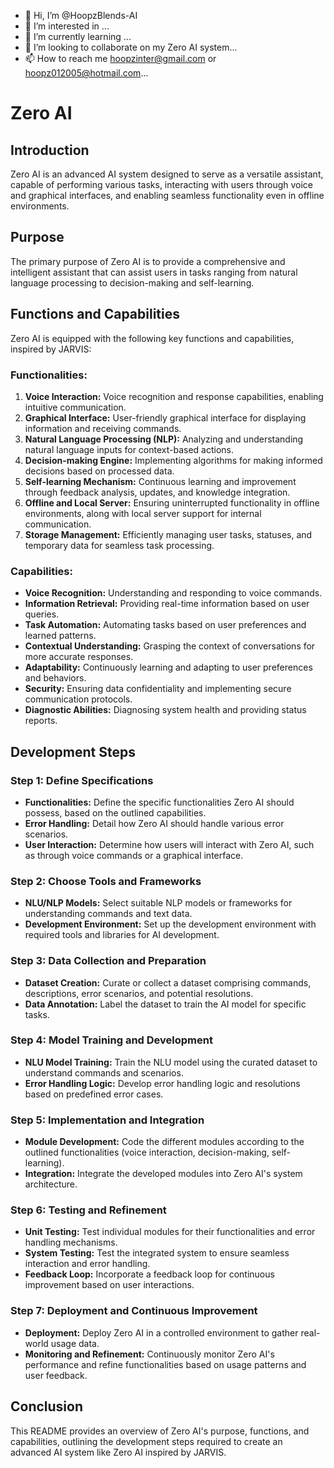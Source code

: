 - 👋 Hi, I’m @HoopzBlends-AI
- 👀 I’m interested in ...
- 🌱 I’m currently learning ...
- 💞️ I’m looking to collaborate on my Zero AI system...
- 📫 How to reach me hoopzinter@gmail.com or hoopz012005@hotmail.com...

<!---
HoopzBlends-AI/HoopzBlends-AI is a ✨ special ✨ repository because its `README.md` (this file) appears on your GitHub profile.
You can click the Preview link to take a look at your changes.
--->











# Zero AI

## Introduction
Zero AI is an advanced AI system designed to serve as a versatile assistant, capable of performing various tasks, interacting with users through voice and graphical interfaces, and enabling seamless functionality even in offline environments.

## Purpose
The primary purpose of Zero AI is to provide a comprehensive and intelligent assistant that can assist users in tasks ranging from natural language processing to decision-making and self-learning.

## Functions and Capabilities
Zero AI is equipped with the following key functions and capabilities, inspired by JARVIS:

### Functionalities:
1. **Voice Interaction:** Voice recognition and response capabilities, enabling intuitive communication.
2. **Graphical Interface:** User-friendly graphical interface for displaying information and receiving commands.
3. **Natural Language Processing (NLP):** Analyzing and understanding natural language inputs for context-based actions.
4. **Decision-making Engine:** Implementing algorithms for making informed decisions based on processed data.
5. **Self-learning Mechanism:** Continuous learning and improvement through feedback analysis, updates, and knowledge integration.
6. **Offline and Local Server:** Ensuring uninterrupted functionality in offline environments, along with local server support for internal communication.
7. **Storage Management:** Efficiently managing user tasks, statuses, and temporary data for seamless task processing.

### Capabilities:
- **Voice Recognition:** Understanding and responding to voice commands.
- **Information Retrieval:** Providing real-time information based on user queries.
- **Task Automation:** Automating tasks based on user preferences and learned patterns.
- **Contextual Understanding:** Grasping the context of conversations for more accurate responses.
- **Adaptability:** Continuously learning and adapting to user preferences and behaviors.
- **Security:** Ensuring data confidentiality and implementing secure communication protocols.
- **Diagnostic Abilities:** Diagnosing system health and providing status reports.

## Development Steps
### Step 1: Define Specifications
- **Functionalities:** Define the specific functionalities Zero AI should possess, based on the outlined capabilities.
- **Error Handling:** Detail how Zero AI should handle various error scenarios.
- **User Interaction:** Determine how users will interact with Zero AI, such as through voice commands or a graphical interface.

### Step 2: Choose Tools and Frameworks
- **NLU/NLP Models:** Select suitable NLP models or frameworks for understanding commands and text data.
- **Development Environment:** Set up the development environment with required tools and libraries for AI development.

### Step 3: Data Collection and Preparation
- **Dataset Creation:** Curate or collect a dataset comprising commands, descriptions, error scenarios, and potential resolutions.
- **Data Annotation:** Label the dataset to train the AI model for specific tasks.

### Step 4: Model Training and Development
- **NLU Model Training:** Train the NLU model using the curated dataset to understand commands and scenarios.
- **Error Handling Logic:** Develop error handling logic and resolutions based on predefined error cases.

### Step 5: Implementation and Integration
- **Module Development:** Code the different modules according to the outlined functionalities (voice interaction, decision-making, self-learning).
- **Integration:** Integrate the developed modules into Zero AI's system architecture.

### Step 6: Testing and Refinement
- **Unit Testing:** Test individual modules for their functionalities and error handling mechanisms.
- **System Testing:** Test the integrated system to ensure seamless interaction and error handling.
- **Feedback Loop:** Incorporate a feedback loop for continuous improvement based on user interactions.

### Step 7: Deployment and Continuous Improvement
- **Deployment:** Deploy Zero AI in a controlled environment to gather real-world usage data.
- **Monitoring and Refinement:** Continuously monitor Zero AI's performance and refine functionalities based on usage patterns and user feedback.

## Conclusion
This README provides an overview of Zero AI's purpose, functions, and capabilities, outlining the development steps required to create an advanced AI system like Zero AI inspired by JARVIS.
